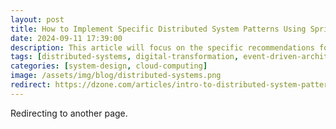 ```yaml
---
layout: post
title: How to Implement Specific Distributed System Patterns Using Spring Boot
date: 2024-09-11 17:39:00
description: This article will focus on the specific recommendations for implementing various distributed system patterns regarding Spring Boot.
tags: [distributed-systems, digital-transformation, event-driven-architecture]
categories: [system-design, cloud-computing]
image: /assets/img/blog/distributed-systems.png
redirect: https://dzone.com/articles/intro-to-distributed-system-patterns-in-spring-boot
---
```


Redirecting to another page.
